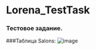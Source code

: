 # Lorena_TestTask
### Тестовое задание.
###Таблица Salons:
![image](https://github.com/user-attachments/assets/ff226e05-9a67-4a5a-b05a-6db8d481d614)


